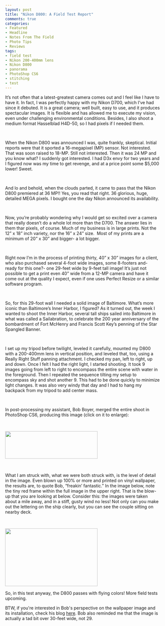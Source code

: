 ```yaml
---
layout: post
title: "Nikon D800: A Field Test Report"
comments: true
categories:
- Featured
- Headline
- Notes From The Field
- Photo Tips
- Reviews
tags:
- field test
- Nikon 200-400mm lens
- Nikon D800
- panorama
- PhotoShop CS6
- stitching
- test
---
```

It’s not often that a latest-greatest camera comes out and I feel like I have to have it. In fact, I was perfectly happy with my Nikon D700, which I’ve had since it debuted. It is a great camera; well built, easy to use, and it produces spectacular images. It is flexible and has allowed me to execute my vision, even under challenging environmental conditions. Besides, I also shoot a medium format Hasselblad H4D-50, so I had pixels if I needed them.

 

When the Nikon D800 was announced I was, quite frankly, skeptical. Initial reports were that it sported a 16-megapixel (MP) sensor. Not interested. That was soon raised to 18-MP. Still not interested. Then it was 24 MP and you know what? I suddenly got interested. I had D3x envy for two years and I figured now was my time to get revenge, and at a price point some $5,000 lower! Sweet.

 

And lo and behold, when the clouds parted, it came to pass that the Nikon D800 premiered at 36 MP!! Yes, you read that right. 36 glorious, huge, detailed MEGA pixels. I bought one the day Nikon announced its availability.

 

Now, you’re probably wondering why I would get so excited over a camera that really doesn’t do a whole lot more than the D700. The answer lies in them thar pixels, of course. Much of my business is in large prints. Not the 12” x 18” inch variety, nor the 16” x 24” size.  Most of my prints are a minimum of 20” x 30” and bigger- a lot bigger.

 

Right now I’m in the process of printing thirty, 40” x 30” images for a client, who also purchased several 4-foot wide images, some 8-footers and- ready for this one?- one 29-feet wide by 9-feet tall image! It’s just not possible to get a print even 40” wide from a 12-MP camera and have it come out at the quality I expect, even if one uses Perfect Resize or a similar software program.

 

So, for this 29-foot wall I needed a solid image of Baltimore. What’s more iconic than Baltimore’s Inner Harbor, I figured? As it turned out, the week I wanted to shoot the Inner Harbor, several tall ships sailed into Baltimore in what was called a Sailabration, to celebrate the 200 year anniversary of the bombardment of Fort McHenry and Francis Scott Key’s penning of the Star Spangled Banner.

 

I set up my tripod before twilight, leveled it carefully, mounted my D800 with a 200-400mm lens in vertical position, and leveled that, too, using a Really Right Stuff panning attachment. I checked my pan, left to right, up and down. Once I felt I had the right light, I started shooting. It took 9 images going from left to right to encompass the entire scene with water in the foreground. Then I repeated the sequence tilting my setup to encompass sky and shot another 9. This had to be done quickly to minimize light changes. It was also very windy that day and I had to hang my backpack from my tripod to add center mass.

 

In post-processing my assistant, Bob Boyer, merged the entire shoot in PhotoShop CS6, producing this image (click on it to enlarge):

 

<a href="http://blog.lesterpickerphoto.com/wp-content/uploads/2012/07/harbor-flat-small.jpg"><img class="size-medium wp-image-2292" title="Baltimore Harbor" src="http://blog.lesterpickerphoto.com/wp-content/uploads/2012/07/harbor-flat-small-300x89.jpg" alt="" width="300" height="89"></a>

 

What I am struck with, what we were both struck with, is the level of detail in the image. Even blown up 100% or more and printed on vinyl wallpaper, the results are, to quote Bob, “freakin’ fantastic.” In the image below, note the tiny red frame within the full image in the upper right. That is the blow-up that you are looking at below. Consider this: the images were taken about a mile away, and in a stiff, gusty wind no less! Not only can you make out the lettering on the ship clearly, but you can see the couple sitting on nearby deck.

 

<a href="http://blog.lesterpickerphoto.com/wp-content/uploads/2012/07/harbor-screen.jpg"><img class="size-medium wp-image-2293" title="Baltimore harbor-screen shot" src="http://blog.lesterpickerphoto.com/wp-content/uploads/2012/07/harbor-screen-300x187.jpg" alt="" width="300" height="187"></a>

So, in this test anyway, the D800 passes with flying colors! More field tests upcoming.

BTW, if you're interested in Bob's perspective on the wallpaper image and its installation, check his blog <a href="http://photo.rwboyer.com/2012/07/27/things-you-learn-in-fourth-grade/">here</a>. Bob also reminded me that the image is actually a tad bit over 30-feet wide, not 29.
<div></div>